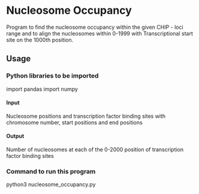 # Nucleosome Occupancy

Program to find the nucleosome occupancy within the given CHIP - loci range and to align the nucleosomes within 0-1999 with Transcriptional start site on the 1000th position.

## Usage

### Python libraries to be imported
import pandas 
import numpy 

#### Input 
Nucleosome positions and transcription factor binding sites with chromosome number, start positions and end positions 

#### Output
Number of nucleosomes at each of the 0-2000 position of transcription factor binding sites

### Command to run this program 
python3 nucleosome_occupancy.py
 
